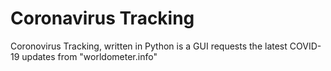 # Coronavirus Tracking
 Coronovirus Tracking, written in Python is a GUI requests the latest COVID-19 updates from "worldometer.info"
